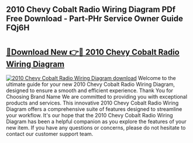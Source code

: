 ## 2010 Chevy Cobalt Radio Wiring Diagram PDf Free Download - Part-PHr Service Owner Guide FQj6H

# <h2><a href="http://dfizucb.blite.top/?on=2010+Chevy+Cobalt+Radio+Wiring+Diagram">🔗Download New 👉🔴 2010 Chevy Cobalt Radio Wiring Diagram</a></h2>

[![2010 Chevy Cobalt Radio Wiring Diagram download](https://i.imgur.com/lujVjoI.png)](http://dfizucb.blite.top/?on=2010+Chevy+Cobalt+Radio+Wiring+Diagram)
Welcome to the ultimate guide for your new 2010 Chevy Cobalt Radio Wiring Diagram, designed to ensure a smooth and efficient experience. Thank You for Choosing Brand Name We are committed to providing you with exceptional products and services. This innovative 2010 Chevy Cobalt Radio Wiring Diagram offers a comprehensive suite of features designed to streamline your workflow. It's our hope that the 2010 Chevy Cobalt Radio Wiring Diagram has been a helpful companion as you explore the features of your new item. If you have any questions or concerns, please do not hesitate to contact our customer support team.
